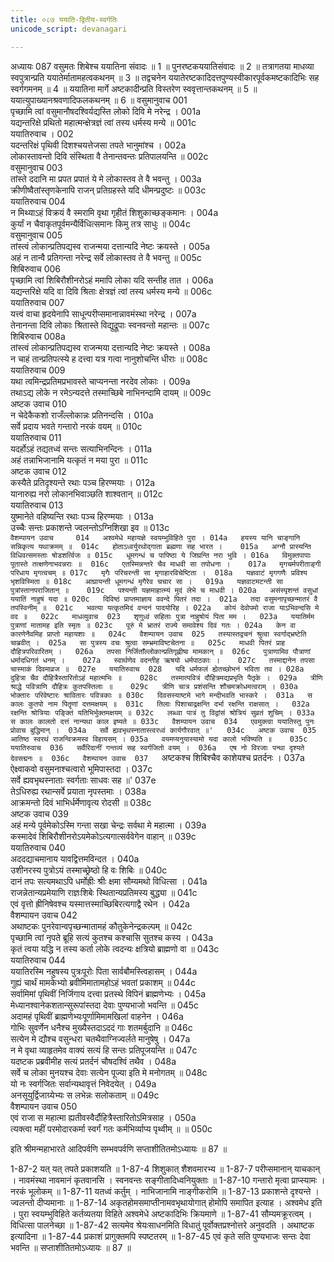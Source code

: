 ```yaml
---
title: ०८७ ययाति-द्वितीय-स्वर्गतिः
unicode_script: devanagari

---
```



अध्यायः 087
वसुमतः शिबेश्च ययातिना संवादः ॥ 1 ॥ पुनरष्टकययातिसंवादः ॥ 2 ॥ तत्रागतया माधव्या स्वपुत्रान्प्रति ययातेर्मातामहत्वकथनम् ॥ 3 ॥ तद्वचनेन ययातेरष्टकादिदत्तपुण्यस्वीकारपूर्वकमष्टकादिभिः सह स्वर्गगमनम् ॥ 4 ॥ ययातिना मार्गे अष्टकादीन्प्रति विस्तरेण स्ववृत्तान्तकथनम् ॥ 5 ॥ ययात्युपाख्यानश्रवणादिफलकथनम् ॥ 6 ॥
वसुमानुवाच 	001  
पृच्छामि त्वां वसुमानौषदश्विर्यद्यस्ति लोको दिवि मे नरेन्द्र ।	001a  
यद्यन्तरिक्षे प्रथितो महात्मन्क्षेत्रज्ञं त्वां तस्य धर्मस्य मन्ये ॥	001c  
ययातिरुवाच ।	002  
यदन्तरिक्षं पृथिवी दिशश्चयत्तेजसा तपते भानुमांश्च ।	002a  
लोकास्तावन्तो दिवि संस्थिता वै तेनान्तवन्तः प्रतिपालयन्ति ॥	002c  
वसुमानुवाच 	003  
तांस्ते ददानि मा प्रपत प्रपातं ये मे लोकास्तव ते वै भवन्तु ।	003a  
क्रीणीष्वैतांस्तृणकेनापि राजन् प्रतिग्रहस्ते यदि धीमन्प्रदुष्टः ॥	003c  
ययातिरुवाच 	004  
न मिथ्याऽहं विक्रयं वै स्मरामि वृथा गृहीतं शिशुकाच्छङ्कमानः ।	004a  
कुर्यां न चैवाकृतपूर्वमन्यैर्विधित्समानः किमु तत्र साधुः ॥	004c  
वसुमानुवाच 	005  
तांस्त्वं लोकान्प्रतिपद्यस्व राजन्मया दत्तान्यदि नेष्टः क्रयस्ते ।	005a  
अहं न तान्वै प्रतिगन्ता नरेन्द्र सर्वे लोकास्तव ते वै भवन्तु ॥	005c  
शिबिरुवाच 	006  
पृच्छामि त्वां शिबिरौशीनरोऽहं ममापि लोका यदि सन्तीह तात ।	006a  
यद्यन्तरिक्षे यदि वा दिवि श्रिताः क्षेत्रज्ञं त्वां तस्य धर्मस्य मन्ये ॥	006c  
ययातिरुवाच 	007  
यत्त्वं वाचा हृदयेनापि साधून्परीप्समानान्नावमंस्था नरेन्द्र ।	007a  
तेनानन्ता दिवि लोकाः श्रितास्ते विद्युद्रूपाः स्वनवन्तो महान्तः ॥	007c  
शिबिरुवाच 	008a  
तांस्त्वं लोकान्प्रतिपद्यस्व राजन्मया दत्तान्यदि नेष्टः क्रयस्ते ।	008a  
न चाहं तान्प्रतिपत्स्ये ह दत्त्वा यत्र गत्वा नानुशोचन्ति धीराः ॥	008c  
ययातिरुवाच 	009  
यथा त्वमिन्द्रप्रतिमप्रभावस्ते चाप्यनन्ता नरदेव लोकाः ।	009a  
तथाऽद्य लोके न रमेऽन्यदत्ते तस्माच्छिबे नाभिनन्दामि दायम् ॥	009c  
अष्टक उवाच 	010  
न चेदेकैकशो राजँल्लोकान्नः प्रतिनन्दसि ।	010a  
सर्वे प्रदाय भवते गन्तारो नरकं वयम् ॥	010c  
ययातिरुवाच 	011  
यदर्होऽहं तद्यतध्वं सन्तः सत्याभिनन्दिनः ।	011a  
अहं तन्नाभिजानामि यत्कृतं न मया पुरा ॥	011c  
अष्टक उवाच 	012  
कस्यैते प्रतिदृश्यन्ते रथाः पञ्च हिरण्मयाः ।	012a  
यानारुह्य नरो लोकानभिवाञ्छति शाश्वतान् ॥	012c  
ययातिरुवाच 	013  
युष्मानेते वहिष्यन्ति रथाः पञ्च हिरण्मयाः ।	013a  
उच्चैः सन्तः प्रकाशन्ते ज्वलन्तोऽग्निशिखा इव ॥	013c  
`वैशम्पायन उवाच 	014  
अश्वमेधे महायज्ञे स्वयम्भुविहिते पुरा ।	014a  
हयस्य यानि चाङ्गानि सन्निकृत्य यथाक्रमम् ॥	014c  
होताऽध्वर्युरथोद्गाता ब्रह्मणा सह भारत ।	015a  
अग्नौ प्रास्यन्ति विधिवत्समस्ताः षोडशर्त्विजः ॥	015c  
धूमगन्धं च पापिष्ठा ये जिघ्रन्ति नरा भुवि ।	016a  
विमुक्तपापाः पूतास्ते तत्क्षणेनाभवन्नराः ॥	016c  
एतस्मिन्नन्तरे चैव माधवी सा तपोधना ।	017a  
मृगचर्मपरीताङ्गी परिधाय मृगत्वचम् ॥	017c  
मृगैः परिचरन्ती सा मृगाहारविचेष्टिता ।	018a  
यज्ञवाटं मृगगणैः प्रविश्य भृशविस्मिता ॥	018c  
आघ्रायन्ती धूमगन्धं मृगैरेव चचार सा ।	019a  
यज्ञवाटमटन्ती सा पुत्रांस्तानपराजितान् ॥	019c  
पश्यन्ती यज्ञमाहात्म्यं मुदं लेभे च माधवी ।	020a  
असंस्पृशन्तं वसुधां ययातिं नाहुषं यदा ॥	020c  
दिविष्ठं प्राप्तमाज्ञाय ववन्दे पितरं तदा ।	021a  
तदा वसुमनापृच्छन्मातरं वै तपस्विनीम् ॥	021c  
भवत्या यत्कृतमिदं वन्दनं पादयोरिह ।	022a  
कोयं देवोपमो राजा याऽभिवन्दसि मे वद ॥	022c  
माधव्युवाच 	023  
शृणुध्वं सहिताः पुत्रा नाहुषोयं पिता मम ।	023a  
ययातिर्मम पुत्राणां मातामह इति स्मृतः ॥	023c  
पूरुं मे भ्रातरं राज्ये समावेश्य दिवं गतः ।	024a  
केन वा कारणेनैवमिह प्राप्तो महायशाः ॥	024c  
वैशम्पायन उवाच 	025  
तस्यास्तद्वचनं श्रुत्वा स्वर्गाद्भ्रष्टेति चाब्रवीत् ।	025a  
सा पुत्रस्य वचः श्रुत्वा सम्भ्रमाविष्टचेतना ॥	025c  
माधवी पितरं प्राह दौहित्रपरिवारितम् ।	026a  
तपसा निर्जिताँल्लोकान्प्रतिगृह्णीष्व मामकान् ॥	026c  
पुत्राणामिव पौत्राणां धर्मादधिगतं धनम् ।	027a  
स्वार्थणेव वदन्तीह ऋषयो धर्मपाठकाः ।	027c  
तस्माद्दानेन तपसा चास्माकं दिवमाव्रज ॥	027e  
ययातिरुवाच 	028  
यदि धर्मफलं ह्येतच्छोभनं भविता तव ।	028a  
दुहित्रा चैव दौहित्रैस्तारितोऽहं महात्मभिः ॥	028c  
तस्मात्पवित्रं दौहित्रमद्यप्रभृति पैतृके ।	029a  
त्रीणि श्राद्धे पवित्राणि दौहित्रः कुतपस्तिलाः ॥	029c  
त्रीणि चात्र प्रशंसन्ति शौचमक्रोधमत्वराम् ।	030a  
भोक्तारः परिवेष्टारः श्रावितारः पवित्रकाः ॥	030c  
दिवसस्याष्टमे भागे मन्दीभवति भास्करे ।	031a  
स कालः कुतपो नाम पितॄणां दत्तमक्षयम् ॥	031c  
तिलाः पिशाचाद्रक्षन्ति दर्भा रक्षन्ति राक्षसात् ।	032a  
रक्षन्ति श्रोत्रियाः पङ्क्तिं यतिभिर्भुक्तमक्षयम् ॥	032c  
लब्ध्वा पात्रं तु विद्वांसं श्रोत्रियं सुव्रतं शुचिम् ।	033a  
स कालः कालतो दत्तं नान्यथा काल इष्यते ॥	033c  
वैशम्पायन उवाच 	034  
एवमुक्त्वा ययातिस्तु पुनः प्रोवाच बुद्धिमान् ।	034a  
सर्वे ह्यवभृथस्नातास्त्वरध्वं कार्यगौरवात् ॥'	034c  
अष्टक उवाच 	035  
आतिष्ठ स्वरथं राजन्विक्रमस्व विहायसम् ।	035a  
वयमप्यनुयास्यामो यदा कालो भविष्यति ॥	035c  
ययातिरुवाच 	036  
सर्वैरिदानीं गन्तव्यं सह स्वर्गजितो वयम् ।	036a  
एष नो विरजाः पन्था दृश्यते देवसद्मनः ॥	036c  
वैशम्पायन उवाच 	037  
`अष्टकश्च शिबिश्चैव काशेयश्च प्रतर्दनः ।	037a  
ऐक्ष्वाकवो वसुमनाश्चत्वारो भूमिपास्तदा ।	037c  
सर्वे ह्यवभृथस्नाताः स्वर्गताः साधवः सह ॥'	037e  
तेऽधिरुह्य रथान्सर्वे प्रयाता नृपस्तमाः ।	038a  
आक्रमन्तो दिवं भाभिर्धर्मेणावृत्य रोदसी ॥	038c  
अष्टक उवाच 	039  
अहं मन्ये पूर्वमेकोऽस्मि गन्ता सखा चेन्द्रः सर्वथा मे महात्मा ।	039a  
कस्मादेवं शिबिरौशीनरोऽयमेकोऽत्यगात्सर्ववेगेन वाहान् ॥	039c  
ययातिरुवाच 	040  
अददद्याचमानाय यावद्वित्तमविन्दत ।	040a  
उशीनरस्य पुत्रोऽयं तस्माच्छ्रेष्ठो हि वः शिबिः ॥	040c  
दानं तपः सत्यमथाऽपि धर्मोह्रीः श्रीः क्षमा सौम्यमथो विधित्सा ।	041a  
राजन्नेतान्यप्रमेयाणि राज्ञःशिबेः स्थितान्यप्रतिमस्य बुद्ध्या ॥	041c  
एवं वृत्तो ह्रीनिषेवश्च यस्मात्तस्माच्छिबिरत्यगाद्वै रथेन ।	042a  
वैशम्पायन उवाच 	042  
अथाष्टकः पुनरेवान्वपृच्छन्मातामहं कौतुकेनेन्द्रकल्पम् ॥	042c  
पृच्छामि त्वां नृपते ब्रूहि सत्यं कुतश्च कश्चासि सुतश्च कस्य ।	043a  
कृतं त्वया यद्धि न तस्य कर्ता लोके त्वदन्यः क्षत्रियो ब्राह्मणो वा ॥	043c  
ययातिरुवाच 	044  
ययातिरस्मि नहुषस्य पुत्रःपूरोः पिता सार्वबौमस्त्विहासम् ।	044a  
गुह्यं चार्थं मामकेभ्यो ब्रवीमिमातामहोऽहं भवतां प्रकाशम् ॥	044c  
सर्वामिमां पृथिवीं निर्जिगाय दत्त्वा प्रतस्थे विपिनं ब्राह्मणेभ्यः ।	045a  
मेध्यानश्वानेकशतान्सुरूपांस्तदा देवाः पुण्यभाजो भवन्ति ॥	045c  
अदामहं पृथिवीं ब्राह्मणेभ्यःपूर्णामिमामखिलां वाहनेन ।	046a  
गोभिः सुवर्णेन धनैश्च मुख्यैस्तदाऽददं गाः शतमर्बुदानि ॥	046c  
सत्येन मे द्यौश्च वसुन्धरा चतथैवाग्निज्वर्लते मानुषेषु ।	047a  
न मे वृथा व्याहृतमेव वाक्यं सत्यं हि सन्तः प्रतिपूजयन्ति ॥	047c  
यदष्टक प्रब्रवीमीह सत्यं प्रतर्दनं चौषदश्विं तथैव ।	048a  
सर्वे च लोका मुनयश्च देवाः सत्येन पूज्या इति मे मनोगतम् ॥	048c  
यो नः स्वर्गजितः सर्वान्यथावृत्तं निवेदयेत् ।	049a  
अनसूयुर्द्विजाग्र्येभ्यः स लभेन्नः सलोकताम् ॥	049c  
वैशम्पायन उवाच 	050  
एवं राजा स महात्मा ह्यतीवस्वैर्दौहित्रैस्तारितोऽमित्रसाह ।	050a  
त्यक्त्वा महीं परमोदारकर्मा स्वर्गं गतः कर्मभिर्व्याप्य पृथ्वीम् ॥ ॥	050c  

इति श्रीमन्महाभारते आदिपर्वणि सम्भवपर्वणि सप्ताशीतितमोऽध्यायः ॥ 87 ॥

1-87-2 यत् यत् तपते प्रकाशयति ॥ 
1-87-4 शिशुकात् शैशवमारभ्य ॥ 
1-87-7 परीप्समानान् याचकान् । नावमंस्था नावमानं कृतवानसि । स्वनवन्तः सङ्गीतादिध्वनियुक्ताः ॥ 
1-87-10 गन्तारो मृत्वा प्राप्स्यामः । नरकं भूलोकम् ॥ 
1-87-11 यतध्वं कर्तुम् । नाभिजानामि नाङ्गीकरोमि ॥ 
1-87-13 प्रकाशन्ते दृश्यन्ते । ज्वलन्तो दीप्यमानाः ॥ 
1-87-14 अकृतहोमसमाप्तीनामवभृथायोगात् होमोपि समापित इत्याह । अश्वमेध इति । पुरा स्वयम्भुविहिते कर्तव्यतया विहिते अश्वमेधे अष्टकादिभिः क्रियमाणे ॥ 
1-87-41 सौम्यमक्रूरत्वम् । विधित्सा पालनेच्छा ॥ 
1-87-42 सत्यमेव श्रेयःसाधनमिति विधातुं पूर्वोक्तप्रश्नोत्तरे अनुवदति । अथाष्टक इत्यादिना ॥ 
1-87-44 प्रकाशं प्रागुक्तमपि स्पष्टतरम् ॥
 1-87-45 एवं कृते सति पुण्यभाजः सन्तः देवा भवन्ति ॥ सप्ताशीतितमोऽध्यायः ॥ 87 ॥